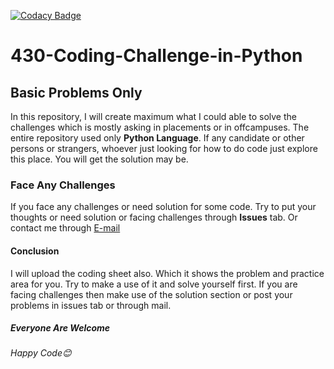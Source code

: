 
[![Codacy Badge](https://api.codacy.com/project/badge/Grade/079deaca3d09496dad1861b3591983f7)](https://app.codacy.com/gh/Karthikeyan1411/430-Coding-Challenge-in-Python?utm_source=github.com&utm_medium=referral&utm_content=Karthikeyan1411/430-Coding-Challenge-in-Python&utm_campaign=Badge_Grade)

<h1>430-Coding-Challenge-in-Python</h1>
<h2>Basic Problems Only</h2>
<p>In this repository, I will create maximum what I could able to solve the challenges which is mostly asking in placements or in offcampuses.
The entire repository used only <b>Python Language</b>. If any candidate or other persons or strangers, whoever just looking for how to do code just explore this place. You will get the solution may be.</p> 
<h3>Face Any Challenges</h3>
<p>If you face any challenges or need solution for some code. Try to put your thoughts or need solution or facing challenges through <b>Issues</b> tab. Or contact me through 
  <a href = "mailto: karthikeyan1411m@gmail.com">E-mail</a>
</p>
<h4>Conclusion</h4>
<p>I will upload the coding sheet also. Which it shows the problem and practice area for you. Try to make a use of it and solve yourself first. If you are facing challenges then make use of the solution section or post your problems in issues tab or through mail.</p>


<h5>Everyone Are Welcome</h5>
<h6>Happy Code😊</h6>
